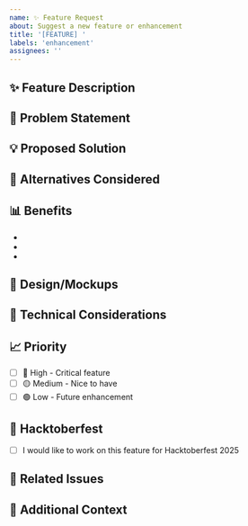 ```yaml
---
name: ✨ Feature Request
about: Suggest a new feature or enhancement
title: '[FEATURE] '
labels: 'enhancement'
assignees: ''
---
```


## ✨ Feature Description
<!-- A clear and concise description of the feature you'd like to see -->

## 🎯 Problem Statement
<!-- Is your feature request related to a problem? Please describe -->
<!-- e.g., I'm always frustrated when [...] -->

## 💡 Proposed Solution
<!-- Describe the solution you'd like -->

## 🔄 Alternatives Considered
<!-- Describe any alternative solutions or features you've considered -->

## 📊 Benefits
<!-- How will this feature benefit users? -->
- 
- 
- 

## 🎨 Design/Mockups
<!-- If applicable, add mockups or design ideas -->

## 🔧 Technical Considerations
<!-- Any technical details or challenges to consider? -->

## 📈 Priority
<!-- Mark one with 'x' -->
- [ ] 🔴 High - Critical feature
- [ ] 🟡 Medium - Nice to have
- [ ] 🟢 Low - Future enhancement

## 🎃 Hacktoberfest
<!-- If you want to implement this for Hacktoberfest, check the box below -->
- [ ] I would like to work on this feature for Hacktoberfest 2025

## 🔗 Related Issues
<!-- Link any related issues or PRs here -->

## 📝 Additional Context
<!-- Add any other context or screenshots about the feature request here -->
